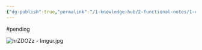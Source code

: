 ```yaml
---
{"dg-publish":true,"permalink":"/1-knowledge-hub/2-functional-notes/1-career-notes/2-general-technical-notes/2-power-plant-systems/protection-interlock-and-control-logic-systems/rts/","noteIcon":""}
---
```


#pending 

![hrZDOZz - Imgur.jpg](/img/user/Obsidian%20Functional%20Stuff/z-All%20pdfs,%20Images%20&%20Small%20Excalidraws/hrZDOZz%20-%20Imgur.jpg)